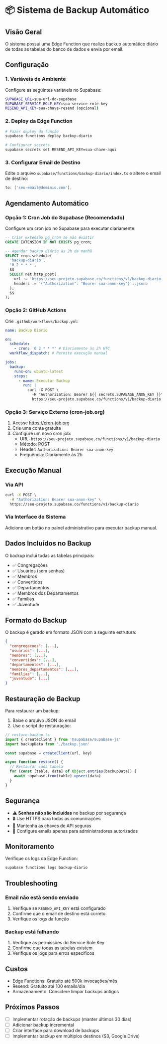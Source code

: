 # 📦 Sistema de Backup Automático

## Visão Geral

O sistema possui uma Edge Function que realiza backup automático diário de todas as tabelas do banco de dados e envia por email.

## Configuração

### 1. Variáveis de Ambiente

Configure as seguintes variáveis no Supabase:

```bash
SUPABASE_URL=sua-url-do-supabase
SUPABASE_SERVICE_ROLE_KEY=sua-service-role-key
RESEND_API_KEY=sua-chave-resend (opcional)
```

### 2. Deploy da Edge Function

```bash
# Fazer deploy da função
supabase functions deploy backup-diario

# Configurar secrets
supabase secrets set RESEND_API_KEY=sua-chave-aqui
```

### 3. Configurar Email de Destino

Edite o arquivo `supabase/functions/backup-diario/index.ts` e altere o email de destino:

```typescript
to: ['seu-email@dominio.com'],
```

## Agendamento Automático

### Opção 1: Cron Job do Supabase (Recomendado)

Configure um cron job no Supabase para executar diariamente:

```sql
-- Criar extensão pg_cron se não existir
CREATE EXTENSION IF NOT EXISTS pg_cron;

-- Agendar backup diário às 2h da manhã
SELECT cron.schedule(
  'backup-diario',
  '0 2 * * *',
  $$
  SELECT net.http_post(
    url := 'https://seu-projeto.supabase.co/functions/v1/backup-diario',
    headers := '{"Authorization": "Bearer sua-anon-key"}'::jsonb
  );
  $$
);
```

### Opção 2: GitHub Actions

Crie `.github/workflows/backup.yml`:

```yaml
name: Backup Diário

on:
  schedule:
    - cron: '0 2 * * *' # Diariamente às 2h UTC
  workflow_dispatch: # Permite execução manual

jobs:
  backup:
    runs-on: ubuntu-latest
    steps:
      - name: Executar Backup
        run: |
          curl -X POST \
            -H "Authorization: Bearer ${{ secrets.SUPABASE_ANON_KEY }}" \
            https://seu-projeto.supabase.co/functions/v1/backup-diario
```

### Opção 3: Serviço Externo (cron-job.org)

1. Acesse https://cron-job.org
2. Crie uma conta gratuita
3. Configure um novo cron job:
   - URL: `https://seu-projeto.supabase.co/functions/v1/backup-diario`
   - Método: POST
   - Header: `Authorization: Bearer sua-anon-key`
   - Frequência: Diariamente às 2h

## Execução Manual

### Via API

```bash
curl -X POST \
  -H "Authorization: Bearer sua-anon-key" \
  https://seu-projeto.supabase.co/functions/v1/backup-diario
```

### Via Interface do Sistema

Adicione um botão no painel administrativo para executar backup manual.

## Dados Incluídos no Backup

O backup inclui todas as tabelas principais:

- ✅ Congregações
- ✅ Usuários (sem senhas)
- ✅ Membros
- ✅ Convertidos
- ✅ Departamentos
- ✅ Membros dos Departamentos
- ✅ Famílias
- ✅ Juventude

## Formato do Backup

O backup é gerado em formato JSON com a seguinte estrutura:

```json
{
  "congregacoes": [...],
  "usuarios": [...],
  "membros": [...],
  "convertidos": [...],
  "departamentos": [...],
  "membros_departamentos": [...],
  "familias": [...],
  "juventude": [...]
}
```

## Restauração de Backup

Para restaurar um backup:

1. Baixe o arquivo JSON do email
2. Use o script de restauração:

```typescript
// restore-backup.ts
import { createClient } from '@supabase/supabase-js'
import backupData from './backup.json'

const supabase = createClient(url, key)

async function restore() {
  // Restaurar cada tabela
  for (const [table, data] of Object.entries(backupData)) {
    await supabase.from(table).upsert(data)
  }
}
```

## Segurança

- ⚠️ **Senhas não são incluídas** no backup por segurança
- 🔒 Use HTTPS para todas as comunicações
- 🔑 Mantenha as chaves de API seguras
- 📧 Configure emails apenas para administradores autorizados

## Monitoramento

Verifique os logs da Edge Function:

```bash
supabase functions logs backup-diario
```

## Troubleshooting

### Email não está sendo enviado

1. Verifique se `RESEND_API_KEY` está configurado
2. Confirme que o email de destino está correto
3. Verifique os logs da função

### Backup está falhando

1. Verifique as permissões do Service Role Key
2. Confirme que todas as tabelas existem
3. Verifique os logs para erros específicos

## Custos

- Edge Functions: Gratuito até 500k invocações/mês
- Resend: Gratuito até 100 emails/dia
- Armazenamento: Considere limpar backups antigos

## Próximos Passos

- [ ] Implementar rotação de backups (manter últimos 30 dias)
- [ ] Adicionar backup incremental
- [ ] Criar interface para download de backups
- [ ] Implementar backup em múltiplos destinos (S3, Google Drive)
